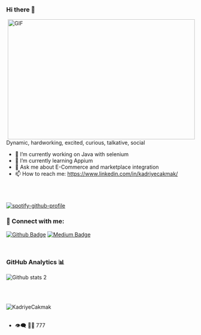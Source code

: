 ### Hi there 👋

<img align="right" alt="GIF" src="https://media.giphy.com/media/cst5AXzPxRLyIwMNsV/giphy.gif" width="500" height="320" />

Dynamic, hardworking, excited, curious, talkative, social

- 🔭 I’m currently working on Java with selenium
- 🌱 I’m currently learning Appium
- 💬 Ask me about E-Commerce and marketplace integration
- 📫 How to reach me: https://www.linkedin.com/in/kadriyecakmak/

<br />

<br />

[![spotify-github-profile](https://spotify-github-profile.kittinanx.com/api/view?uid=qx7op4xicdpigvcsol294iwdj&cover_image=true&theme=default&show_offline=false&background_color=121212&interchange=false&bar_color_cover=false&bar_color=4ea64d)](https://spotify-github-profile.kittinanx.com/api/view?uid=qx7op4xicdpigvcsol294iwdj&redirect=true)

### 📩 Connect with me: 

[![Github Badge](https://img.shields.io/badge/-Github-000?style=quare&labelColor=000&logo=Github&logoColor=white&link=link)](https://github.com/kadriyecakmak) 
[![Medium Badge](https://img.shields.io/badge/-Medium-757575?style=flat-quare&labelColor=757575&logo=Medium&logoColor=white&link=link)](https://medium.com/@cakmakkadriye45) 



<br />


### GitHub Analytics 📊

![Github stats 2](https://github-readme-stats.vercel.app/api?username=kadriyecakmak&show_icons=true&theme=radical)

<br />
<br />

<p><img align="left" src="https://github-readme-stats.vercel.app/api/top-langs?username=kadriyecakmak&show_icons=true&locale=en&layout=compact" alt="KadriyeCakmak" /></p>

<br />
<br />

- 👁️‍🗨️ 🧘🏽 777
